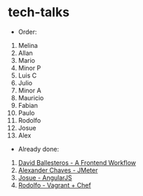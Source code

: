 # tech-talks

* Order:

 1) Melina
 2) Allan
 3) Mario
 4) Minor P
 5) Luis C 
 6) Julio
 7) Minor A
 8) Mauricio
 9) Fabian
 10) Paulo
 11) Rodolfo
 12) Josue
 13) Alex


* Already done:
 1) [David Ballesteros - A Frontend Workflow](../master/Yeoman%2BGrunt%2BBower/README.md)
 2) [Alexander Chaves - JMeter](../master/JMeter/README.md)
 3) [Josue - AngularJS](../master/AngularJS/App)
 4) [Rodolfo - Vagrant + Chef](../master/Vagrant+Chef)